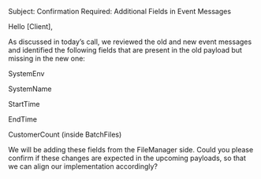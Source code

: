 Subject: Confirmation Required: Additional Fields in Event Messages

Hello [Client],

As discussed in today’s call, we reviewed the old and new event messages and identified the following fields that are present in the old payload but missing in the new one:

SystemEnv

SystemName

StartTime

EndTime

CustomerCount (inside BatchFiles)

We will be adding these fields from the FileManager side. Could you please confirm if these changes are expected in the upcoming payloads, so that we can align our implementation accordingly?
